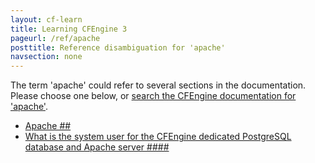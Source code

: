 ```yaml
---
layout: cf-learn
title: Learning CFEngine 3
pageurl: /ref/apache
posttitle: Reference disambiguation for 'apache'
navsection: none
---
```


The term 'apache' could refer to several sections in the documentation. Please choose one below, or
[search the CFEngine documentation for 'apache'](http://docs.cfengine.com/latest/search.html?q=apache).

- [Apache \#\#](http://docs.cfengine.com/latest/enterprise-cfengine-guide-reporting-reporting-architecture.html#apache-##)
- [What is the system user for the CFEngine dedicated PostgreSQL database and Apache server \#\#\#\#](http://docs.cfengine.com/latest/guide-faq.html#what-is-the-system-user-for-the-cfengine-dedicated-postgresql-database-and-apache-server-####)
